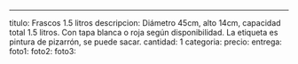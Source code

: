 ---
titulo: Frascos 1.5 litros
descripcion: Diámetro 45cm, alto 14cm, capacidad total 1.5 litros. Con tapa blanca
  o roja según disponibilidad. La etiqueta es pintura de pizarrón, se puede sacar.
cantidad: 1
categoria: 
precio: 
entrega: 
foto1: 
foto2: 
foto3: 
